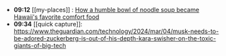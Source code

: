 - **09:12** [[my-places]] : [How a humble bowl of noodle soup became Hawaii's favorite comfort food](https://www.sfgate.com/hawaii/article/saimin-hawaii-noodle-soup-history-18693937.php)
- **09:34** [[quick capture]]:  https://www.theguardian.com/technology/2024/mar/04/musk-needs-to-be-adored-zuckerberg-is-out-of-his-depth-kara-swisher-on-the-toxic-giants-of-big-tech